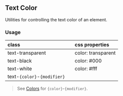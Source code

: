 ## Text Color

Utilities for controlling the text color of an element.

### Usage

| class |   | css properties |
|:--|:--|:--|
| text-transparent |  | color: transparent |
| text-black |  | color: #000 |
| text-white |  | color: #fff |
| text-`{color}`-`{modifier}` |

> See [Colors](../customization/colors.md) for `{color}`-`{modifier}`.
